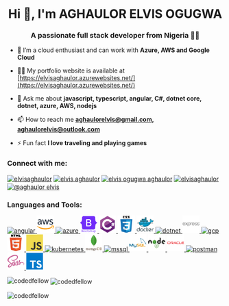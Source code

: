 <h1 align="center">Hi 👋, I'm AGHAULOR ELVIS OGUGWA</h1> 
<h3 align="center">A passionate full stack developer from Nigeria 👨‍💻</h3>

<!--<p align="left"> <img src="https://komarev.com/ghpvc/?username=codedfellow&label=Profile%20views&color=0e75b6&style=flat" alt="codedfellow" /> </p>-->

<!--<p align="left"> <a href="https://github.com/ryo-ma/github-profile-trophy"><img src="https://github-profile-trophy.vercel.app/?username=codedfellow" alt="codedfellow" /></a> </p>-->

<!--<p align="left"> <a href="https://twitter.com/elvisaghaulor" target="blank"><img src="https://img.shields.io/twitter/follow/elvisaghaulor?logo=twitter&style=for-the-badge" alt="elvisaghaulor" /></a> </p>-->

<!-- - 🔭 I’m currently working on [APEX ECOMMERCE](https://apexecommerce.azurewebsites.net/) and [BULK MAIL MANAGER](https://bulkmailmanager.azurewebsites.net/) -->
  
<!-- - 🔭 Their git repositories are [APEX ECOMMERCE](https://dev.azure.com/aghaulorelvis/Ecommerce) and [BULK MAIL MANAGER](https://github.com/codedfellow/MailSenderProject.git) 
 respectively -->

- 🌱 I’m a cloud enthusiast and can work with **Azure, AWS and Google Cloud**

- 👨‍💻 My portfolio website is available at [https://elvisaghaulor.azurewebsites.net/](https://elvisaghaulor.azurewebsites.net/)

- 💬 Ask me about **javascript, typescript, angular, C#, dotnet core, dotnet, azure, AWS, nodejs**

- 📫 How to reach me **aghaulorelvis@gmail.com, aghaulorelvis@outlook.com**

- ⚡ Fun fact **I love traveling and playing games**

<h3 align="left">Connect with me:</h3>
<p align="left">
<a href="https://twitter.com/ElvisAghaulor" target="blank"><img align="center" src="https://raw.githubusercontent.com/rahuldkjain/github-profile-readme-generator/master/src/images/icons/Social/twitter.svg" alt="elvisaghaulor" height="30" width="40" /></a>
<a href="https://www.linkedin.com/in/elvis-aghaulor-b66a13149/" target="blank"><img align="center" src="https://raw.githubusercontent.com/rahuldkjain/github-profile-readme-generator/master/src/images/icons/Social/linked-in-alt.svg" alt="elvis aghaulor" height="30" width="40" /></a>
<a href="https://facebook.com/elvis.ogugwa" target="blank"><img align="center" src="https://raw.githubusercontent.com/rahuldkjain/github-profile-readme-generator/master/src/images/icons/Social/facebook.svg" alt="elvis ogugwa aghaulor" height="30" width="40" /></a>
<a href="https://instagram.com/elvisaghaulor" target="blank"><img align="center" src="https://raw.githubusercontent.com/rahuldkjain/github-profile-readme-generator/master/src/images/icons/Social/instagram.svg" alt="elvisaghaulor" height="30" width="40" /></a>
<a href="https://medium.com/@aghaulorelvis" target="blank"><img align="center" src="https://raw.githubusercontent.com/rahuldkjain/github-profile-readme-generator/master/src/images/icons/Social/medium.svg" alt="@aghaulor elvis" height="30" width="40" /></a>
</p>

<h3 align="left">Languages and Tools:</h3>
<p align="left"> <a href="https://angular.io" target="_blank" rel="noreferrer"> <img src="https://angular.io/assets/images/logos/angular/angular.svg" alt="angular" width="40" height="40"/> </a> <a href="https://aws.amazon.com" target="_blank" rel="noreferrer"> <img src="https://raw.githubusercontent.com/devicons/devicon/master/icons/amazonwebservices/amazonwebservices-original-wordmark.svg" alt="aws" width="40" height="40"/> </a> <a href="https://azure.microsoft.com/en-in/" target="_blank" rel="noreferrer"> <img src="https://www.vectorlogo.zone/logos/microsoft_azure/microsoft_azure-icon.svg" alt="azure" width="40" height="40"/> </a> <a href="https://getbootstrap.com" target="_blank" rel="noreferrer"> <img src="https://raw.githubusercontent.com/devicons/devicon/master/icons/bootstrap/bootstrap-plain-wordmark.svg" alt="bootstrap" width="40" height="40"/> </a> <a href="https://www.w3schools.com/cs/" target="_blank" rel="noreferrer"> <img src="https://raw.githubusercontent.com/devicons/devicon/master/icons/csharp/csharp-original.svg" alt="csharp" width="40" height="40"/> </a> <a href="https://www.w3schools.com/css/" target="_blank" rel="noreferrer"> <img src="https://raw.githubusercontent.com/devicons/devicon/master/icons/css3/css3-original-wordmark.svg" alt="css3" width="40" height="40"/> </a> <a href="https://www.docker.com/" target="_blank" rel="noreferrer"> <img src="https://raw.githubusercontent.com/devicons/devicon/master/icons/docker/docker-original-wordmark.svg" alt="docker" width="40" height="40"/> </a> <a href="https://dotnet.microsoft.com/" target="_blank" rel="noreferrer"> <img ]src="https://elvisaghaulor.azurewebsites.net/assets/images/dev/NET_Core_Logo.svg.png" alt="dotnet" width="40" height="40"/> </a> <a href="https://expressjs.com" target="_blank" rel="noreferrer"> <img src="https://raw.githubusercontent.com/devicons/devicon/master/icons/express/express-original-wordmark.svg" alt="express" width="40" height="40"/> </a> <a href="https://cloud.google.com" target="_blank" rel="noreferrer"> <img src="https://www.vectorlogo.zone/logos/google_cloud/google_cloud-icon.svg" alt="gcp" width="40" height="40"/> </a> <a href="https://www.w3.org/html/" target="_blank" rel="noreferrer"> <img src="https://raw.githubusercontent.com/devicons/devicon/master/icons/html5/html5-original-wordmark.svg" alt="html5" width="40" height="40"/> </a> <a href="https://developer.mozilla.org/en-US/docs/Web/JavaScript" target="_blank" rel="noreferrer"> <img src="https://raw.githubusercontent.com/devicons/devicon/master/icons/javascript/javascript-original.svg" alt="javascript" width="40" height="40"/> </a> <a href="https://kubernetes.io" target="_blank" rel="noreferrer"> <img src="https://www.vectorlogo.zone/logos/kubernetes/kubernetes-icon.svg" alt="kubernetes" width="40" height="40"/> </a> <a href="https://www.mongodb.com/" target="_blank" rel="noreferrer"> <img src="https://raw.githubusercontent.com/devicons/devicon/master/icons/mongodb/mongodb-original-wordmark.svg" alt="mongodb" width="40" height="40"/> </a> <a href="https://www.microsoft.com/en-us/sql-server" target="_blank" rel="noreferrer"> <img src="https://www.svgrepo.com/show/303229/microsoft-sql-server-logo.svg" alt="mssql" width="40" height="40"/> </a> <a href="https://www.mysql.com/" target="_blank" rel="noreferrer"> <img src="https://raw.githubusercontent.com/devicons/devicon/master/icons/mysql/mysql-original-wordmark.svg" alt="mysql" width="40" height="40"/> </a> <a href="https://nodejs.org" target="_blank" rel="noreferrer"> <img src="https://raw.githubusercontent.com/devicons/devicon/master/icons/nodejs/nodejs-original-wordmark.svg" alt="nodejs" width="40" height="40"/> </a> <a href="https://www.oracle.com/" target="_blank" rel="noreferrer"> <img src="https://raw.githubusercontent.com/devicons/devicon/master/icons/oracle/oracle-original.svg" alt="oracle" width="40" height="40"/> </a> <a href="https://postman.com" target="_blank" rel="noreferrer"> <img src="https://www.vectorlogo.zone/logos/getpostman/getpostman-icon.svg" alt="postman" width="40" height="40"/> </a> <a href="https://sass-lang.com" target="_blank" rel="noreferrer"> <img src="https://raw.githubusercontent.com/devicons/devicon/master/icons/sass/sass-original.svg" alt="sass" width="40" height="40"/> </a> <a href="https://www.typescriptlang.org/" target="_blank" rel="noreferrer"> <img src="https://raw.githubusercontent.com/devicons/devicon/master/icons/typescript/typescript-original.svg" alt="typescript" width="40" height="40"/> </a> </p>

<p><img align="left" src="https://github-readme-stats.vercel.app/api/top-langs?username=codedfellow&show_icons=true&locale=en&layout=compact" alt="codedfellow" /></p>

<p>&nbsp;<img align="center" src="https://github-readme-stats.vercel.app/api?username=codedfellow&show_icons=true&locale=en" alt="codedfellow" /></p>

<p><img align="center" src="https://github-readme-streak-stats.herokuapp.com/?user=codedfellow&" alt="codedfellow" /></p>
